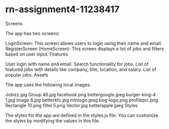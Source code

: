 # rn-assignment4-11238417
Screens

The app has two screens:

LoginScreen: This screen allows users to login using their name and email.
RegisterScreen (HomeScreen): This screen displays a list of jobs and filters based on user input.
Features

User login with name and email.
Search functionality for jobs.
List of featured jobs with details like company, title, location, and salary.
List of popular jobs.
Assets

The app uses the following local images:

Jobizz.jpg
Group 46.jpg
facebook.png
bettergoogle.jpeg
burger-king-4 1.jpg
image 8.jpg
betterkfc.jpg
mtnlogo.jpeg
bog-logo.png
profilepic.png
Rectangle 10.png
filter.5.png
Vector.jpg
betterapple.jpeg
Styles

The styles for the app are defined in the styles.js file. You can customize the styles by modifying the values in this file.
